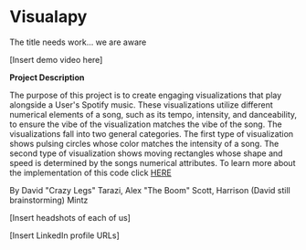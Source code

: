 # Visualapy

The title needs work... we are aware

[Insert demo video here]

**Project Description**

The purpose of this project is to create engaging visualizations that play alongside a User's Spotify music. These visualizations utilize different numerical elements of a song, such as its tempo, intensity, and danceability, to ensure the vibe of the visualization matches the vibe of the song. The visualizations fall into two general categories. The first type of visualization shows pulsing circles whose color matches the intensity of a song. The second type of visualization shows moving rectangles whose shape and speed is determined by the songs numerical attributes.
To learn more about the implementation of this code click [HERE](implementation.md)

By David "Crazy Legs" Tarazi, Alex "The Boom" Scott, Harrison (David still brainstorming) Mintz

[Insert headshots of each of us]

[Insert LinkedIn profile URLs]
